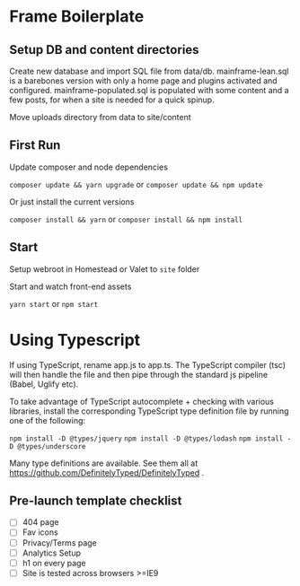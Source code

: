 # Frame Boilerplate

## Setup DB and content directories

Create new database and import SQL file from data/db.
mainframe-lean.sql is a barebones version with only a home page and plugins activated and configured.
mainframe-populated.sql is populated with some content and a few posts, for when a site is needed for a quick spinup.

Move uploads directory from data to site/content

## First Run

Update composer and node dependencies

`composer update && yarn upgrade` or `composer update && npm update`

Or just install the current versions

`composer install && yarn` or `composer install && npm install`

## Start

Setup webroot in Homestead or Valet to `site` folder

Start and watch front-end assets

`yarn start` or `npm start`

# Using Typescript

If using TypeScript, rename app.js to app.ts. The TypeScript compiler (tsc) will then handle the file and then pipe through the standard js pipeline (Babel, Uglify etc).

To take advantage of TypeScript autocomplete + checking with various libraries, install the corresponding TypeScript type definition file by running one of the following:

`npm install -D @types/jquery`
`npm install -D @types/lodash`
`npm install -D @types/underscore`

Many type definitions are available. See them all at https://github.com/DefinitelyTyped/DefinitelyTyped .

## Pre-launch template checklist

- [ ] 404 page
- [ ] Fav icons
- [ ] Privacy/Terms page
- [ ] Analytics Setup
- [ ] h1 on every page
- [ ] Site is tested across browsers >=IE9
